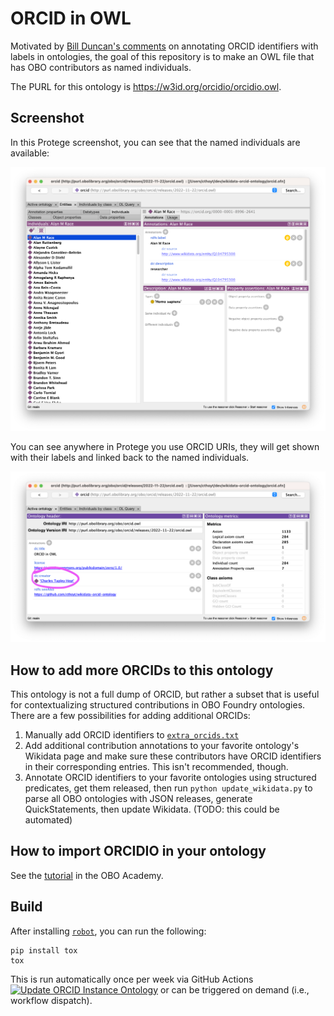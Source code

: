# ORCID in OWL

Motivated by [Bill Duncan's comments](https://obo-communitygroup.slack.com/archives/C01R2D66249/p1669063375689969)
on annotating ORCID identifiers with labels in ontologies, the goal of this repository is to make an OWL
file that has OBO contributors as named individuals.

The PURL for this ontology is https://w3id.org/orcidio/orcidio.owl.

## Screenshot

In this Protege screenshot, you can see that the named individuals are available:

![](img/screenshot-1.png)

You can see anywhere in Protege you use ORCID URIs, they will get shown with their labels and linked back to the named
individuals.

![](img/screenshot-2.png)

## How to add more ORCIDs to this ontology

This ontology is not a full dump of ORCID, but rather a subset that is useful for contextualizing structured
contributions in OBO Foundry ontologies. There are a few possibilities for adding additional ORCIDs:

1. Manually add ORCID identifiers to [`extra_orcids.txt`](extra_orcids.txt)
2. Add additional contribution annotations to your favorite ontology's Wikidata page and make sure
   these contributors have ORCID identifiers in their corresponding entries. This isn't recommended, though.
3. Annotate ORCID identifiers to your favorite ontologies using structured predicates, get them released, then
   run `python update_wikidata.py` to parse all OBO ontologies with JSON releases, generate QuickStatements, then update
   Wikidata. (TODO: this could be automated)

## How to import ORCIDIO in your ontology

See the [tutorial](https://oboacademy.github.io/obook/howto/odk-add-orcidio-module/)
in the OBO Academy.

## Build

After installing [`robot`](https://robot.obolibrary.org), you can run the following:

```shell
pip install tox
tox
```

This is run automatically once per week via GitHub
Actions [![Update ORCID Instance Ontology](https://github.com/cthoyt/orcidio/actions/workflows/update.yml/badge.svg)](https://github.com/cthoyt/orcidio/actions/workflows/update.yml)
or can be triggered on demand (i.e., workflow dispatch).
